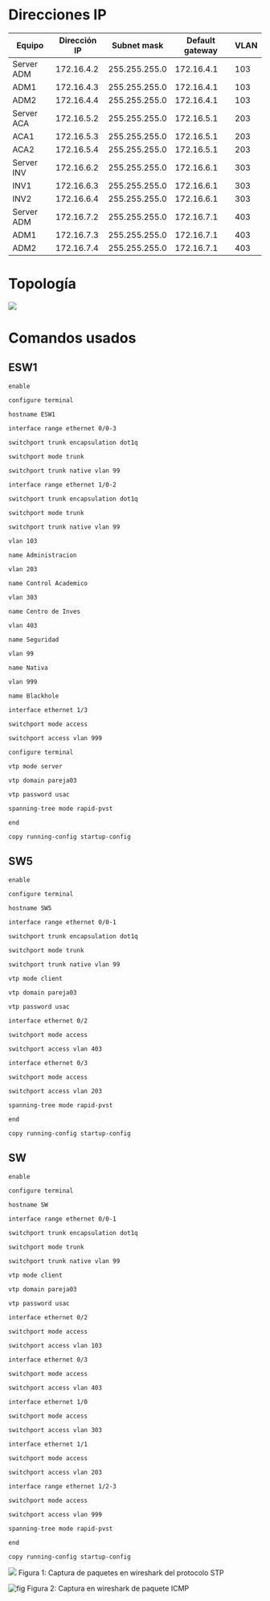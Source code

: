 # Direcciones IP

 |  			Equipo 		     |  			Dirección IP 		 |  			Subnet mask 		   |  			Default gateway 		 |  			VLAN 		 |
|--------------|----------------|-----------------|-------------------|--------|
|  			Server ADM 		 |  			172.16.4.2 		   |  			255.255.255.0 		 |  			172.16.4.1 		      |  			103 		  |
|  			ADM1 		       |  			172.16.4.3 		   |  			255.255.255.0 		 |  			172.16.4.1 		      |  			103 		  |
|  			ADM2 		       |  			172.16.4.4 		   |  			255.255.255.0 		 |  			172.16.4.1 		      |  			103 		  |
|  			Server ACA 		 |  			172.16.5.2 		   |  			255.255.255.0 		 |  			172.16.5.1 		      |  			203 		  |
|  			ACA1 		       |  			172.16.5.3 		   |  			255.255.255.0 		 |  			172.16.5.1 		      |  			203 		  |
|  			ACA2 		       |  			172.16.5.4 		   |  			255.255.255.0 		 |  			172.16.5.1 		      |  			203 		  |
|  			Server INV 		 |  			172.16.6.2 		   |  			255.255.255.0 		 |  			172.16.6.1 		      |  			303 		  |
|  			INV1 		       |  			172.16.6.3 		   |  			255.255.255.0 		 |  			172.16.6.1 		      |  			303 		  |
|  			INV2 		       |  			172.16.6.4 		   |  			255.255.255.0 		 |  			172.16.6.1 		      |  			303 		  |
|  			Server ADM 		 |  			172.16.7.2 		   |  			255.255.255.0 		 |  			172.16.7.1 		      |  			403 		  |
|  			ADM1 		       |  			172.16.7.3 		   |  			255.255.255.0 		 |  			172.16.7.1 		      |  			403 		  |
|  			ADM2 		       |  			172.16.7.4 		   |  			255.255.255.0 		 |  			172.16.7.1 		      |  			403 		  |

# Topología

![](pictures/topologia.jpeg)

# Comandos usados

## ESW1
	enable
	
	configure terminal
	
	hostname ESW1
	
	interface range ethernet 0/0-3
	
	switchport trunk encapsulation dot1q
	
	switchport mode trunk
	
	switchport trunk native vlan 99
	
	interface range ethernet 1/0-2
	
	switchport trunk encapsulation dot1q
	
	switchport mode trunk
	
	switchport trunk native vlan 99
	
	vlan 103
	
	name Administracion
	
	vlan 203
	
	name Control Academico
	
	vlan 303
	
	name Centro de Inves
	
	vlan 403
	
	name Seguridad
	
	vlan 99
	
	name Nativa
	
	vlan 999
	
	name Blackhole
	
	interface ethernet 1/3
	
	switchport mode access
	
	switchport access vlan 999
	
	configure terminal
	
	vtp mode server
	
	vtp domain pareja03
	
	vtp password usac
	
	spanning-tree mode rapid-pvst
	
	end
	
	copy running-config startup-config
## SW5
	enable
	
	configure terminal
	
	hostname SW5
	
	interface range ethernet 0/0-1
	
	switchport trunk encapsulation dot1q
	
	switchport mode trunk
	
	switchport trunk native vlan 99
	
	vtp mode client
	
	vtp domain pareja03
	
	vtp password usac
	
	interface ethernet 0/2
	
	switchport mode access
	
	switchport access vlan 403
	
	interface ethernet 0/3
	
	switchport mode access
	
	switchport access vlan 203
	
	spanning-tree mode rapid-pvst
	
	end
	
	copy running-config startup-config
	
## SW

	enable
	
	configure terminal
	
	hostname SW
	
	interface range ethernet 0/0-1
	
	switchport trunk encapsulation dot1q
	
	switchport mode trunk
	
	switchport trunk native vlan 99
	
	vtp mode client
	
	vtp domain pareja03
	
	vtp password usac
	
	interface ethernet 0/2
	
	switchport mode access
	
	switchport access vlan 103
	
	interface ethernet 0/3
	
	switchport mode access
	
	switchport access vlan 403
	
	interface ethernet 1/0
	
	switchport mode access
	
	switchport access vlan 303
	
	interface ethernet 1/1
	
	switchport mode access
	
	switchport access vlan 203
	
	interface range ethernet 1/2-3
	
	switchport mode access
	
	switchport access vlan 999
	
	spanning-tree mode rapid-pvst
	
	end
	
	copy running-config startup-config

![](pictures/wireshark1.jpeg)
Figura 1: Captura de paquetes en wireshark del protocolo
STP

![](pictures/wireshark2.jpeg "fig")
Figura 2: Captura en wireshark de paquete
ICMP
